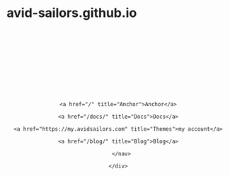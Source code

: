 # avid-sailors.github.io



<header class="header">
  <div class="container">
    <div class="row">
      <nav class="menu span-8">
        <a href="https://anchorcms.com/" title="Anchor CMS" class="logo">
          <svg>
              <use xmlns:xlink="http://www.w3.org/1999/xlink" xlink:href="#anchor"></use>
          </svg>
        </a>

        
  
    <a href="/" title="Anchor">Anchor</a>
  
    <a href="/docs/" title="Docs">Docs</a>
  
    <a href="https://my.avidsailors.com" title="Themes">my account</a>
  
    <a href="/blog/" title="Blog">Blog</a>
  
      </nav>

    </div>
  </div>
</header>
